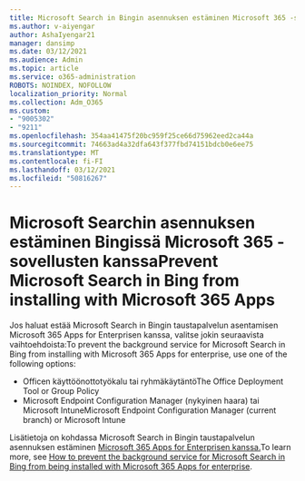 ```yaml
---
title: Microsoft Search in Bingin asennuksen estäminen Microsoft 365 -sovellusten kanssa
ms.author: v-aiyengar
author: AshaIyengar21
manager: dansimp
ms.date: 03/12/2021
ms.audience: Admin
ms.topic: article
ms.service: o365-administration
ROBOTS: NOINDEX, NOFOLLOW
localization_priority: Normal
ms.collection: Adm_O365
ms.custom:
- "9005302"
- "9211"
ms.openlocfilehash: 354aa41475f20bc959f25ce66d75962eed2ca44a
ms.sourcegitcommit: 74663ad4a32dfa643f377fbd74151bdcb0e6ee75
ms.translationtype: MT
ms.contentlocale: fi-FI
ms.lasthandoff: 03/12/2021
ms.locfileid: "50816267"
---
```

# <a name="prevent-microsoft-search-in-bing-from-installing-with-microsoft-365-apps"></a><span data-ttu-id="38e7b-102">Microsoft Searchin asennuksen estäminen Bingissä Microsoft 365 -sovellusten kanssa</span><span class="sxs-lookup"><span data-stu-id="38e7b-102">Prevent Microsoft Search in Bing from installing with Microsoft 365 Apps</span></span>

<span data-ttu-id="38e7b-103">Jos haluat estää Microsoft Search in Bingin taustapalvelun asentamisen Microsoft 365 Apps for Enterprisen kanssa, valitse jokin seuraavista vaihtoehdoista:</span><span class="sxs-lookup"><span data-stu-id="38e7b-103">To prevent the background service for Microsoft Search in Bing from installing with Microsoft 365 Apps for enterprise, use one of the following options:</span></span>

- <span data-ttu-id="38e7b-104">Officen käyttöönottotyökalu tai ryhmäkäytäntö</span><span class="sxs-lookup"><span data-stu-id="38e7b-104">The Office Deployment Tool or Group Policy</span></span>
- <span data-ttu-id="38e7b-105">Microsoft Endpoint Configuration Manager (nykyinen haara) tai Microsoft Intune</span><span class="sxs-lookup"><span data-stu-id="38e7b-105">Microsoft Endpoint Configuration Manager (current branch) or Microsoft Intune</span></span>

<span data-ttu-id="38e7b-106">Lisätietoja on kohdassa Microsoft Search in Bingin taustapalvelun asennuksen estäminen [Microsoft 365 Apps for Enterprisen kanssa.](https://go.microsoft.com/fwlink/?linkid=2151946)</span><span class="sxs-lookup"><span data-stu-id="38e7b-106">To learn more, see [How to prevent the background service for Microsoft Search in Bing from being installed with Microsoft 365 Apps for enterprise](https://go.microsoft.com/fwlink/?linkid=2151946).</span></span>
